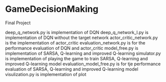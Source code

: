 # GameDecisionMaking

Final Project

deep_q_network.py is implementation of DQN
deep_q_network_l.py is implementation of DQN without the target network
actor_critic_network.py is the implementation of actor_critic
evaluation_network.py is for the performance evaluation of DQN and actor_critic
model_free.py is implementation of SARSA, Q-learning and improved Q-learning
simulator.py is implementation of playing the game to train SARSA, Q-learning and improved Q-learning model
evaluation_model_free.py is for tje performance evaluation of SARSA, Q-learning and improved Q-learning model
visulization.py is implementation of plot

